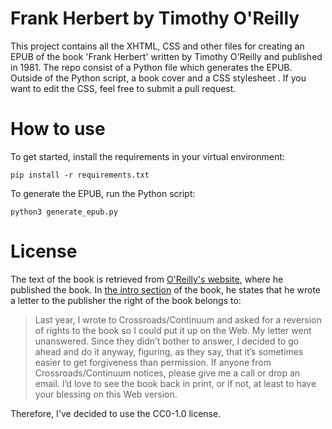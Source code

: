# Frank Herbert by Timothy O'Reilly
This project contains all the XHTML, CSS and other files for creating an EPUB of the book 'Frank Herbert' written by Timothy O'Reilly and published in 1981. The repo consist of a Python file which generates the EPUB. Outside of the Python script, a book cover and a CSS stylesheet . If you want to edit the CSS, feel free to submit a pull request.

# How to use
To get started, install the requirements in your virtual environment:

```
pip install -r requirements.txt
```

To generate the EPUB, run the Python script:

```
python3 generate_epub.py
```

# License
The text of the book is retrieved from [O'Reilly's website](https://www.oreilly.com/tim/herbert/), where he published the book. In [the intro section](https://www.oreilly.com/tim/herbert/intro.html) of the book, he states that he wrote a letter to the publisher the right of the book belongs to:

>Last year, I wrote to Crossroads/Continuum and asked for a reversion of rights to the book so I could put it up on the Web. My letter went unanswered. Since they didn’t bother to answer, I decided to go ahead and do it anyway, figuring, as they say, that it’s sometimes easier to get forgiveness than permission. If anyone from Crossroads/Continuum notices, please give me a call or drop an email. I’d love to see the book back in print, or if not, at least to have your blessing on this Web version.

Therefore, I've decided to use the CC0-1.0 license.